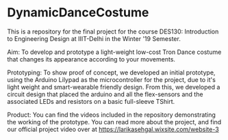 # DynamicDanceCostume
This is a repository for the final project for the course DES130: Introduction to Engineering Design at IIIT-Delhi in the Winter '19 Semester. 

Aim: To develop and prototype a light-weight low-cost Tron Dance costume that changes its appearance according to your movements. 

Prototyping: To show proof of concept, we developed an initial prototype, using the Arduino Lilypad as the microcontroller for the project, due to it's light weight and smart-wearable friendly design. From this, we developed a circuit design that placed the arduino and all the flex-sensors and the associated LEDs and resistors on a basic full-sleeve TShirt. 

Product: You can find the videos included in the repository demonstrating the working of the prototype.
         You can read more about the project, and find our official project video over at https://larikasehgal.wixsite.com/website-3